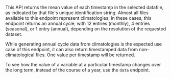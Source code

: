 This API returns the mean value of each timestamp in the selected datafile, as indicated by that file's unique identification string. Almost all files available to this endpoint represent climatologies; in these cases, this endpoint returns an annual cycle, with 12 entries (monthly), 4 entries (seasonal), or 1 entry (annual), depending on the resolution of the requested dataset.

While generating annual cycle data from climatologies is the expected use case of this endpoint, it can also return timestamped data from non-climatological files. One value per timestamp will be returned.

To see how the value of a variable at a particular timestamp changes over the long term, instead of the course of a year, use the `data` endpoint.